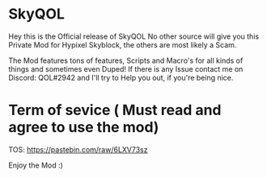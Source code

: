 # SkyQOL
Hey this is the Official release of SkyQOL No other source will give you this Private Mod for Hypixel Skyblock, the others are most likely a Scam.

The Mod features tons of features, Scripts and Macro's for all kinds of things and sometimes even Duped! If there is any Issue contact me on Discord: QOL#2942 and I'll try to Help you out, if you're being nice.

# Term of sevice ( Must read and agree to use the mod)
TOS: https://pastebin.com/raw/6LXV73sz

Enjoy the Mod :)
